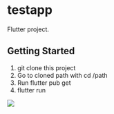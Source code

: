 # testapp

Flutter project.

## Getting Started

1. git clone this project
2. Go to cloned path with cd /path
3. Run flutter pub get
4. flutter run

![](assets/screen.gif)
